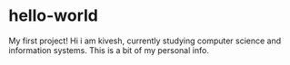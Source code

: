 # hello-world
My first project!
Hi i am kivesh, currently studying computer science and information systems.
This is a bit of my personal info.
